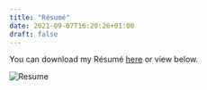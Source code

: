 ```yaml
---
title: "Résumé"
date: 2021-09-07T16:20:26+01:00
draft: false
---
```


You can download my Résumé [here](https://drive.google.com/file/d/1ZMNZm6L2ra5rjR3cC_Uy7dahvWxbdrQS/view?usp=sharing) or view below.

![Resume](/images/resume.jpg)
